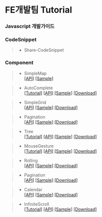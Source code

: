 # FE개발팀 Tutorial

### Javascript 개발가이드
>  

### CodeSnippet
> - Share-CodeSnippet

### Component
> - SimpleMap  <br>  [[API]](http://fe.nhnent.com:8080/jenkins/job/Component-SimpleMap/ws/doc/index.html) [[Sample]](http://fe.nhnent.com:8080/jenkins/job/Component-SimpleMap/ws/tutorial/default.html)

> - AutoComplete <br> [[Tutorial]](http://wiki.nhnent.com/pages/viewpage.action?pageId=241926666) [[API]](https://github.nhnent.com/pages/FE/Component-AutoComplete/)
[[Sample]](http://fetech.nhnent.com/svnrun/fetech/components/AutoComplete/expand1.html) [[Download]](https://github.nhnent.com/pages/FE/Component-AutoComplete/dist/)

> - SimpleGrid <br>  [[API]](http://fetech.nhnent.com/svnrun/fetech/components/SimpleGrid/doc/index.html) [[Sample]](http://fetech.nhnent.com/svnrun/fetech/components/SimpleGrid/sample/sample.concat.html) [[Download]](http://fetech.nhnent.com/svnrun/fetech/components/SimpleGrid/release/Component-SimpleGrid.zip)

> - Pagination <br>  [[API]](https://github.nhnent.com/pages/FE/Component-Pagination/) [[Sample]](https://github.nhnent.com/pages/FE/Component-Pagination/sample/) [[Download]](https://github.nhnent.com/FE/Component-Pagination/tree/dist)

> - Tree       <br>  [[Tutorial]](https://github.nhnent.com/FE/tutorial/blob/master/Component-MouseGesture/MouseGestureTutorial.md) [[API]](https://github.nhnent.com/pages/FE/Component-Tree/) [[Sample]](https://github.nhnent.com/pages/FE/Component-Tree/sample/) [[Download]](https://github.nhnent.com/FE/Component-Tree/tree/dist)

> - MouseGesture <br>   [[Tutorial]](https://github.nhnent.com/FE/Component-MouseGesture/wiki) [[API]](http://github.nhnent.com/pages/FE/Component-MouseGesture/) [[Sample]](http://github.nhnent.com/pages/FE/Component-MouseGesture/sample/index.html) [[Download]](https://github.nhnent.com/pages/FE/Component-MouseGesture/dist/)

> - Rolling <br> [[API]](https://github.nhnent.com/pages/FE/Component-Rolling/) [[Sample]](https://github.nhnent.com/pages/FE/Component-Rolling/sample/) [[Download]](https://github.nhnent.com/FE/Component-Rolling/tree/dist)

> - Pagination <br> [[API]](https://github.nhnent.com/pages/FE/Component-Pagination/) [[Sample]](https://github.nhnent.com/pages/FE/Component-Pagination/sample/) [[Download]](https://github.nhnent.com/FE/Component-Pagination/tree/dist)

> - Calendar <br> [[API]](https://github.nhnent.com/pages/FE/Component-Calendar/) [[Sample]](https://github.nhnent.com/pages/FE/Component-Calendar/sample/) [[Download]](https://github.nhnent.com/FE/Component-Calendar/tree/dist)

> - InfiniteScroll  <br> [[Tutorial]]() [[API]](http://fetech.nhnent.com/InfiniteScroll/doc/latest/) [[Sample]](http://fetech.nhnent.com/InfiniteScroll/sample) [[Download]](http://fetech.nhnent.com/InfiniteScroll/release/)
